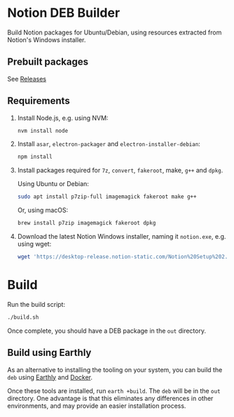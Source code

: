 # Notion DEB Builder

Build Notion packages for Ubuntu/Debian, using resources extracted from Notion's Windows installer.

## Prebuilt packages

See [Releases](https://github.com/davidbailey00/notion-deb-builder/releases)

## Requirements

1. Install Node.js, e.g. using NVM:

   ```sh
   nvm install node
   ```

2. Install `asar`, `electron-packager` and `electron-installer-debian`:

   ```sh
   npm install
   ```

3. Install packages required for `7z`, `convert`, `fakeroot`, make, `g++` and `dpkg`.

   Using Ubuntu or Debian:

   ```sh
   sudo apt install p7zip-full imagemagick fakeroot make g++
   ```

   Or, using macOS:

   ```sh
   brew install p7zip imagemagick fakeroot dpkg
   ```

4. Download the latest Notion Windows installer, naming it `notion.exe`, e.g. using wget:

   ```sh
   wget 'https://desktop-release.notion-static.com/Notion%20Setup%202.0.10.exe' -O notion.exe
   ```

# Build

Run the build script:

```sh
./build.sh
```

Once complete, you should have a DEB package in the `out` directory.

## Build using Earthly

As an alternative to installing the tooling on your system, you can build the `deb` using [Earthly](https://docs.earthly.dev/installation) and [Docker](https://docs.docker.com/get-docker/).

Once these tools are installed, run `earth +build`. The `deb` will be in the `out` directory. One advantage is that this eliminates any differences in other environments, and may provide an easier installation process.
